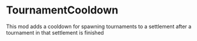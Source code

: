 # TournamentCooldown
This mod adds a cooldown for spawning tournaments to a settlement after a tournament in that settlement is finished
